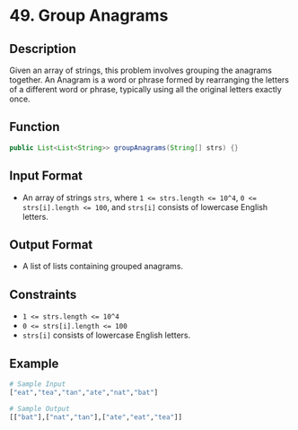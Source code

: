 # 49. Group Anagrams

## Description

Given an array of strings, this problem involves grouping the anagrams together. An Anagram is a word or phrase formed by rearranging the letters of a different word or phrase, typically using all the original letters exactly once.

## Function

```java
public List<List<String>> groupAnagrams(String[] strs) {}
```

## Input Format

- An array of strings `strs`, where `1 <= strs.length <= 10^4`, `0 <= strs[i].length <= 100`, and `strs[i]` consists of lowercase English letters.

## Output Format

- A list of lists containing grouped anagrams.

## Constraints

- `1 <= strs.length <= 10^4`
- `0 <= strs[i].length <= 100`
- `strs[i]` consists of lowercase English letters.

## Example

```bash
# Sample Input
["eat","tea","tan","ate","nat","bat"]

# Sample Output
[["bat"],["nat","tan"],["ate","eat","tea"]]
```
